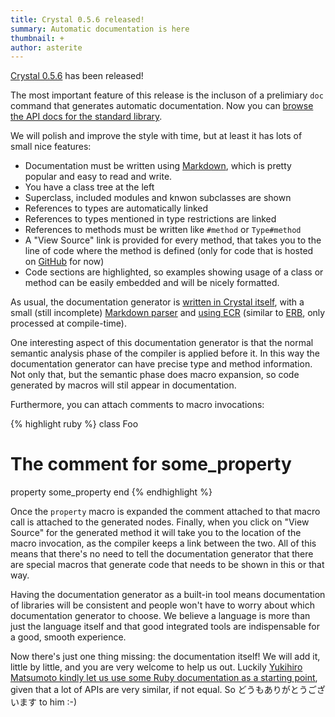 ```yaml
---
title: Crystal 0.5.6 released!
summary: Automatic documentation is here
thumbnail: +
author: asterite
---
```


[Crystal 0.5.6](https://github.com/crystal-lang/crystal/releases/tag/0.5.6) has been released!

The most important feature of this release is the incluson of a prelimiary `doc` command
that generates automatic documentation. Now you can [browse the API docs for the standard library](/api).

We will polish and improve the style with time, but at least it has lots of small nice features:

<ul class="goals spaced">
  <li>Documentation must be written using <a href="http://daringfireball.net/projects/markdown/" target="_blank">Markdown</a>, which is pretty popular and easy to read and write.</li>
  <li>You have a class tree at the left</li>
  <li>Superclass, included modules and knwon subclasses are shown</li>
  <li>References to types are automatically linked</li>
  <li>References to types mentioned in type restrictions are linked</li>
  <li>References to methods must be written like <code>#method</code> or <code>Type#method</code></li>
  <li>A "View Source" link is provided for every method, that takes you to the line of code where the method is defined (only for code that is hosted on <a href="https://github.com/" target="_blank">GitHub</a> for now)</li>
  <li>Code sections are highlighted, so examples showing usage of a class or method can be easily embedded and will be nicely formatted.</li>
</ul>

As usual, the documentation generator is [written in Crystal itself](https://github.com/crystal-lang/crystal/blob/master/src/compiler/crystal/tools/doc/generator.cr),
with a small (still incomplete) [Markdown parser](https://github.com/crystal-lang/crystal/blob/master/src/markdown/parser.cr)
and [using ECR](https://github.com/crystal-lang/crystal/blob/master/src/compiler/crystal/tools/doc/html/type.html) (similar to [ERB](http://en.wikipedia.org/wiki/ERuby), only processed at compile-time).

One interesting aspect of this documentation generator is that the normal semantic analysis phase of the compiler
is applied before it. In this way the documentation generator can have precise type and method information.
Not only that, but the semantic phase does macro expansion, so code generated by macros will stil appear in documentation.

Furthermore, you can attach comments to macro invocations:

{% highlight ruby %}
class Foo
  # The comment for some_property
  property some_property
end
{% endhighlight %}

Once the `property` macro is expanded the comment attached to that macro call is attached to the
generated nodes. Finally, when you click on "View Source" for the generated method it will take
you to the location of the macro invocation, as the compiler keeps a link between the two.
All of this means that there's no need to tell the documentation generator that there are special
macros that generate code that needs to be shown in this or that way.

Having the documentation generator as a built-in tool means documentation of libraries will be consistent
and people won't have to worry about which documentation generator to choose. We believe a language
is more than just the language itself and that good integrated tools are indispensable for a good,
smooth experience.

Now there's just one thing missing: the documentation itself! We will add it, little by little, and you
are very welcome to help us out. Luckily [Yukihiro Matsumoto kindly let us use some Ruby documentation as
a starting point](https://twitter.com/yukihiro_matz/status/549317901002342400), given that a lot of
APIs are very similar, if not equal. So どうもありがとうございます to him :-)
